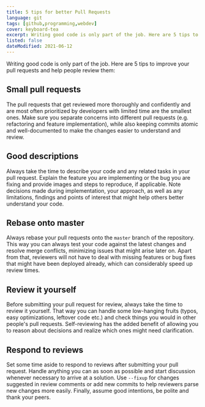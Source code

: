 ```yaml
---
title: 5 tips for better Pull Requests
language: git
tags: [github,programming,webdev]
cover: keyboard-tea
excerpt: Writing good code is only part of the job. Here are 5 tips to improve your pull requests and help people review them.
listed: false
dateModified: 2021-06-12
---
```


Writing good code is only part of the job. Here are 5 tips to improve your pull requests and help people review them:

## Small pull requests

The pull requests that get reviewed more thoroughly and confidently and are most often prioritized by developers with limited time are the smallest ones. Make sure you separate concerns into different pull requests (e.g. refactoring and feature implementation), while also keeping commits atomic and well-documented to make the changes easier to understand and review.

## Good descriptions

Always take the time to describe your code and any related tasks in your pull request. Explain the feature you are implementing or the bug you are fixing and provide images and steps to reproduce, if applicable. Note decisions made during implementation, your approach, as well as any limitations, findings and points of interest that might help others better understand your code.

## Rebase onto master

Always rebase your pull requests onto the `master` branch of the repository. This way you can always test your code against the latest changes and resolve merge conflicts, minimizing issues that might arise later on. Apart from that, reviewers will not have to deal with missing features or bug fixes that might have been deployed already, which can considerably speed up review times.

## Review it yourself

Before submitting your pull request for review, always take the time to review it yourself. That way you can handle some low-hanging fruits (typos, easy optimizations, leftover code etc.) and check things you would in other people's pull requests. Self-reviewing has the added benefit of allowing you to reason about decisions and realize which ones might need clarification.

## Respond to reviews

Set some time aside to respond to reviews after submitting your pull request. Handle anything you can as soon as possible and start discussion whenever necessary to arrive at a solution. Use `--fixup` for changes suggested in review comments or add new commits to help reviewers parse new changes more easily. Finally, assume good intentions, be polite and thank your peers.
